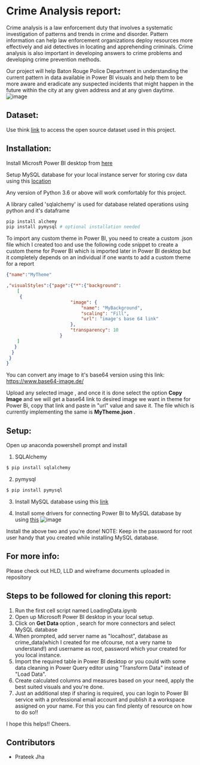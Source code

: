 
# Crime Analysis report:

Crime analysis is a law enforcement duty that involves a systematic investigation of patterns and trends in crime and disorder. Pattern information can help law enforcement organizations deploy resources more effectively and aid detectives in locating and apprehending criminals. Crime analysis is also important in developing answers to crime problems and developing crime prevention methods.

Our project will help Baton Rouge Police Department in understanding the current pattern in data available in Power BI visuals and help them to be more aware and eradicate any suspected incidents that might happen in the future within the city at any given address and at any given daytime.
![image](https://user-images.githubusercontent.com/49709510/168512736-12d7325b-8caa-4aa9-aa1c-06aff2a7cb35.png)


## Dataset:
Use think [link](https://catalog.data.gov/dataset/baton-rouge-crime-incidents) to access the open source dataset used in this project.

## Installation:

Install Microsft Power BI desktop from [here](https://www.microsoft.com/en-us/download/details.aspx?id=58494)

Setup MySQL database for your local instance server for storing csv data using this [location](https://dev.mysql.com/downloads/installer/)

Any version of Python 3.6 or above will work comfortably for this project.

A library called 'sqlalchemy' is used for database related operations using python and it's dataframe
```python
pip install alchemy
pip install pymysql # optional installation needed
```

To import any custom theme in Power BI, you need to create a custom .json file which I created too and use the following code snippet to create a custom theme for Power BI which is imported later in Power BI desktop but it completely depends on an individual if one wants to add a custom theme for a report
```json
{"name":"MyTheme"

,"visualStyles":{"page":{"*":{"background":
    [
     {
                        "image": {
                            "name": "MyBackground",
                            "scaling": "Fill",
                            "url": "image's base 64 link"
                        },
                        "transparency": 10
                    }
    ]
   }
  }
 }
}
```
You can convert any image to it's base64 version using this link: https://www.base64-image.de/

Upload any selected image , and once it is done select the option <b> Copy Image</b> and we will get a base64 link to desired image we want in theme for Power Bi, copy that link and paste in "url" value and save it. The file which is currently implementing the same is <b>MyTheme.json</b> .


## Setup:
Open up anaconda powershell prompt and install

1. SQLAlchemy
```python
$ pip install sqlalchemy
```

2. pymysql
```python
$ pip install pymysql
```

3. Install MySQL database using this [link](https://dev.mysql.com/downloads/installer/)

4. Install some drivers for connecting Power BI to MySQL database by using [this](https://www.mysql.com/products/connector/)
![image](https://user-images.githubusercontent.com/49709510/168513242-26eef5f6-f293-4b5c-ad5c-48802822b556.png)

Install the above two and you're done!
NOTE: Keep in the password for root user handy that you created while installing MySQL database.

## For more info:
Please check out HLD, LLD and wireframe documents uploaded in repository

## Steps to be followed for cloning this report:

1. Run the first cell script named LoadingData.ipynb
2. Open up Microsoft Power BI desktop in your local setup.
3. Click on <b> Get Data </b> option , search for more connectors and select MySQL database
4. When prompted, add server name as "localhost", database as crime_data(which I created for me ofcourse, not a very name to understand!) and username as root, password which your created for you local instance.
5. Import the required table in Power BI desktop or you could with some data cleaning in Power Query editor using "Transform Data" instead of "Load Data".
6. Create calculated columns and measures based on your need, apply the best suited visuals and you're done.
7. Just an additional step if sharing is required, you can login to Power BI service with a professional email account and publish it a workspace assigned on your name. For this you can find plenty of resource on how to do so!!

I hope this helps!! Cheers.

## Contributors
- Prateek Jha









